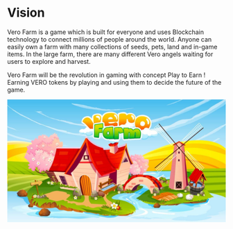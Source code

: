 # Vision

Vero Farm is a game which is built for everyone and uses Blockchain technology to connect millions of people around the world. Anyone can easily own a farm with many collections of seeds, pets, land and in-game items. In the large farm, there are many different Vero angels waiting for users to explore and harvest.

Vero Farm will be the revolution in gaming with concept Play to Earn ! Earning VERO tokens by playing and using them to decide the future of the game.

![](../.gitbook/assets/banner.jpg)

